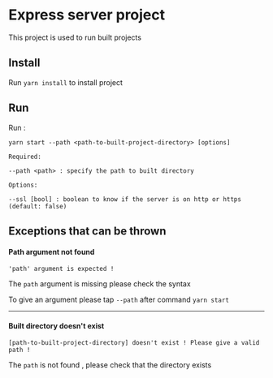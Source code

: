 # Express server project

This project is used to run built projects 

## Install

Run `yarn install` to install project

## Run
 
Run : 

```
yarn start --path <path-to-built-project-directory> [options]

Required:

--path <path> : specify the path to built directory

Options:

--ssl [bool] : boolean to know if the server is on http or https (default: false)

```

## Exceptions that can be thrown


#### Path argument not found

 ```
 'path' argument is expected !
 ``` 

 The `path` argument is missing please check the syntax 
 
 To give an argument please tap  `--path` after command `yarn start`

 ---

#### Built directory doesn't exist

```
[path-to-built-project-directory] doesn't exist ! Please give a valid path !
```

The `path` is not found , please check that the directory exists